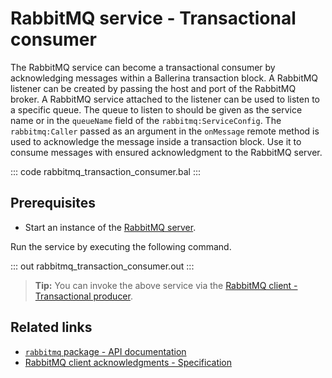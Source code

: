 # RabbitMQ service - Transactional consumer

The RabbitMQ service can become a transactional consumer by acknowledging messages within a Ballerina transaction block. A RabbitMQ listener can be created by passing the host and port of the RabbitMQ broker. A RabbitMQ service attached to the listener can be used to listen to a specific queue. The queue to listen to should be given as the service name or in the `queueName` field of the `rabbitmq:ServiceConfig`. The `rabbitmq:Caller` passed as an argument in the `onMessage` remote method is used to acknowledge the message inside a transaction block. Use it to consume messages with ensured acknowledgment to the RabbitMQ server.

::: code rabbitmq_transaction_consumer.bal :::

## Prerequisites
- Start an instance of the [RabbitMQ server](https://www.rabbitmq.com/download.html).

Run the service by executing the following command.

::: out rabbitmq_transaction_consumer.out :::

>**Tip:** You can invoke the above service via the [RabbitMQ client - Transactional producer](/learn/by-example/rabbitmq-transaction-producer//).

## Related links
- [`rabbitmq` package - API documentation](https://lib.ballerina.io/ballerinax/rabbitmq/latest)
- [RabbitMQ client acknowledgments - Specification](https://github.com/ballerina-platform/module-ballerinax-rabbitmq/blob/master/docs/spec/spec.md#8-client-acknowledgements)
